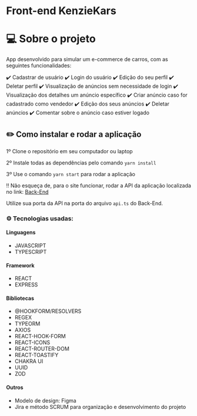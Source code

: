 # Front-end KenzieKars

# 💻 Sobre o projeto

App desenvolvido para simular um e-commerce de carros, com as seguintes funcionalidades:

✔️ Cadastrar de usuário
✔️ Login do usuário
✔️ Edição do seu perfil
✔️ Deletar perfil
✔️ Visualização de anúncios sem necessidade de login
✔️ Visualização dos detalhes um anúncio específico
✔️ Criar anúncio caso for cadastrado como vendedor
✔️ Edição dos seus anúncios
✔️ Deletar anúncios
✔️ Comentar sobre o anúncio caso estiver logado

<h2>✏️ Como instalar e rodar a aplicação</h2>

1º Clone o repositório em seu computador ou laptop

2º Instale todas as dependências pelo comando `yarn install`

3º Use o comando `yarn start` para rodar a aplicação

‼️ Não esqueça de, para o site funcionar, rodar a API da aplicação localizada no link:
<a href="https://github.com/grupo21-t14-kenzieKars/back-end-kenzieKars">Back-End</a>

Utilize sua porta da API na porta do arquivo `api.ts` do Back-End.

<h3>⚙️ Tecnologias usadas:</h3>

#### Linguagens

- JAVASCRIPT
- TYPESCRIPT

#### Framework

- REACT
- EXPRESS

#### Bibliotecas

- @HOOKFORM/RESOLVERS
- REGEX
- TYPEORM
- AXIOS
- REACT-HOOK-FORM
- REACT-ICONS
- REACT-ROUTER-DOM
- REACT-TOASTIFY
- CHAKRA UI
- UUID
- ZOD

#### Outros
- Modelo de design: Figma
- Jira e método SCRUM para organização e desenvolvimento do projeto
